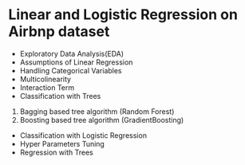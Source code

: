 # Linear and Logistic Regression on Airbnp dataset 
- Exploratory Data Analysis(EDA)
- Assumptions of Linear Regression 
- Handling Categorical Variables
- Multicolinearity
- Interaction Term
 - Classification with Trees
  1. Bagging based tree algorithm (Random Forest)
  2. Boosting based tree algorithm (GradientBoosting)
- Classification with Logistic Regression
- Hyper Parameters Tuning
- Regression with Trees
